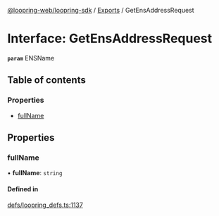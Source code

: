 [@loopring-web/loopring-sdk](../README.md) / [Exports](../modules.md) / GetEnsAddressRequest

# Interface: GetEnsAddressRequest

**`param`** ENSName

## Table of contents

### Properties

- [fullName](GetEnsAddressRequest.md#fullname)

## Properties

### fullName

• **fullName**: `string`

#### Defined in

[defs/loopring_defs.ts:1137](https://github.com/Loopring/loopring_sdk/blob/cd42b57/src/defs/loopring_defs.ts#L1137)
